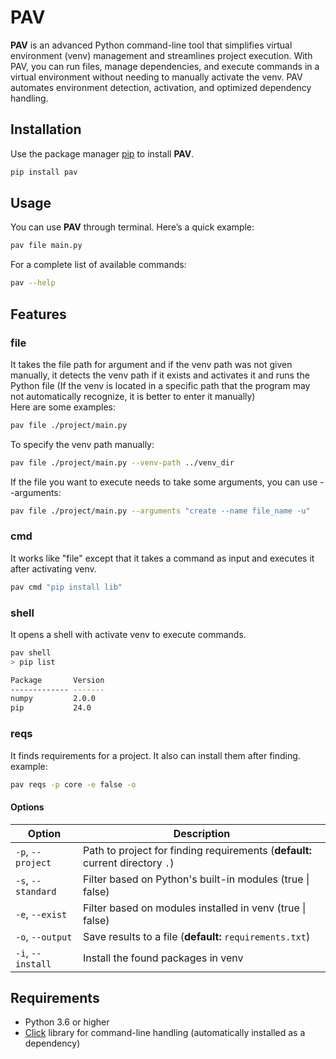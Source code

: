 # PAV
**PAV** is an advanced Python command-line tool that simplifies virtual environment (venv) management and streamlines project execution. With PAV, you can run files, manage dependencies, and execute commands in a virtual environment without needing to manually activate the venv. PAV automates environment detection, activation, and optimized dependency handling.

## Installation
Use the package manager [pip](https://pip.pypa.io/en/stable/) to install **PAV**.
```bash
pip install pav
```

## Usage
You can use **PAV** through terminal. Here’s a quick example:
```bash
pav file main.py
```
For a complete list of available commands:
```bash
pav --help
```

## Features
### file
It takes the file path for argument and if the venv path was not given manually, it detects the venv path if it exists and activates it and runs the Python file (If the venv is located in a specific path that the program may not automatically recognize, it is better to enter it manually)  
Here are some examples:
```bash
pav file ./project/main.py
```
To specify the venv path manually:
```bash
pav file ./project/main.py --venv-path ../venv_dir
```
If the file you want to execute needs to take some arguments, you can use --arguments:
```bash
pav file ./project/main.py --arguments "create --name file_name -u"
```

### cmd
It works like "file" except that it takes a command as input and executes it after activating venv.
```bash
pav cmd "pip install lib"
```

### shell
It opens a shell with activate venv to execute commands.
```bash
pav shell
> pip list

Package       Version
------------- -------
numpy         2.0.0
pip           24.0
```

### reqs
It finds requirements for a project. It also can install them after finding. example:
```bash
pav reqs -p core -e false -o
```

#### Options
| Option             | Description                                                                   |
|--------------------|-------------------------------------------------------------------------------|
| `-p`, `--project`  | Path to project for finding requirements (**default:** current directory `.`) |
| `-s`, `--standard` | Filter based on Python's built-in modules (true \| false)                     |
| `-e`, `--exist`    | Filter based on modules installed in venv (true \| false)                     |
| `-o`, `--output`   | Save results to a file (**default:** `requirements.txt`)                      |
| `-i`, `--install`  | Install the found packages in venv                                            |


## Requirements
* Python 3.6 or higher
* [Click](https://click.palletsprojects.com/en/stable/) library for command-line handling (automatically installed as a dependency)
